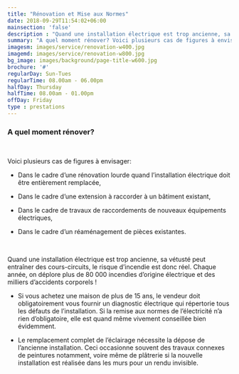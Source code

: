 ```yaml
---
title: "Rénovation et Mise aux Normes"
date: 2018-09-29T11:54:02+06:00
mainsection: 'false'
description : "Quand une installation électrique est trop ancienne, sa vétusté peut entraîner des cours-circuits, le risque d’incendie est donc réel. Chaque année, on déplore plus de 80 000 incendies d’origine électrique et des milliers d’accidents corporels !"
summary: "A quel moment rénover? Voici plusieurs cas de figures à envisager"
imagesm: images/service/renovation-w400.jpg
imagemd: images/service/renovation-w800.jpg
bg_image: images/background/page-title-w600.jpg
brochure: '#'
regularDay: Sun-Tues
regularTime: 08.00am - 06.00pm
halfDay: Thursday
halfTime: 08.00am - 01.00pm
offDay: Friday
type : prestations
---
```


### A quel moment rénover?

<br>

Voici plusieurs cas de figures à envisager:

- Dans le cadre d’une rénovation lourde quand l’installation électrique doit être entièrement remplacée,

- Dans le cadre d’une extension à raccorder à un bâtiment existant,

- Dans le cadre de travaux de raccordements de nouveaux équipements électriques,

- Dans le cadre d’un réaménagement de pièces existantes.

<br>

Quand une installation électrique est trop ancienne, sa vétusté peut entraîner des cours-circuits, le risque d’incendie est donc réel. Chaque année, on déplore plus de 80 000 incendies d’origine électrique et des milliers d’accidents corporels !

- Si vous achetez une maison de plus de 15 ans, le vendeur doit obligatoirement vous fournir un diagnostic électrique qui répertorie tous les défauts de l’installation. Si la remise aux normes de l’électricité n’a rien d’obligatoire, elle est quand même vivement conseillée bien évidemment.

- Le remplacement complet de l’éclairage nécessite la dépose de l’ancienne installation. Ceci occasionne souvent des travaux connexes de peintures notamment, voire même de plâtrerie si la nouvelle installation est réalisée dans les murs pour un rendu invisible.

